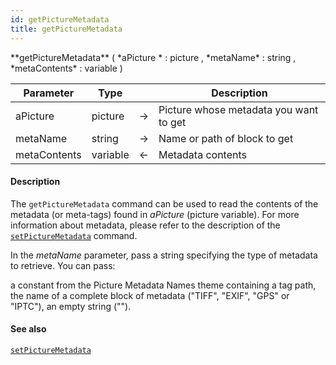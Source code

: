 ```yaml
---
id: getPictureMetadata
title: getPictureMetadata
---
```




<!-- REF #_command_.getPictureMetadata.Syntax -->**getPictureMetadata** ( *aPicture * : picture , *metaName* : string , *metaContents* : variable )<!-- END REF -->


<!-- REF #_command_.getPictureMetadata.Params -->
|Parameter|Type||Description|
|---------|--- |:---:|------|
|aPicture|picture|&#8594;|Picture whose metadata you want to get|
|metaName|string|&#8594;|Name or path of block to get|
|metaContents|variable|&#8592;|Metadata contents|
<!-- END REF -->

#### Description

The `getPictureMetadata` command <!-- REF #_command_.getPictureMetadata.Summary -->can be used to read the contents of the metadata (or meta-tags) found in *aPicture* (picture variable)<!-- END REF -->. For more information about metadata, please refer to the description of the [`setPictureMetadata`](setPictureMetadata.md) command.

In the *metaName* parameter, pass a string specifying the type of metadata to retrieve. You can pass:

a constant from the Picture Metadata Names theme containing a tag path,
the name of a complete block of metadata ("TIFF", "EXIF", "GPS" or "IPTC"),
an empty string ("").

#### See also

[`setPictureMetadata`](setPictureMetadata.md)
